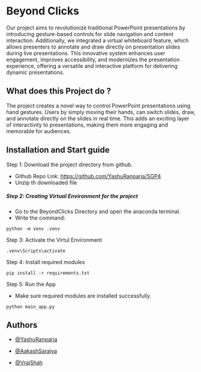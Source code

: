 
# Beyond Clicks

Our project aims to revolutionize traditional PowerPoint presentations by introducing gesture-based controls for slide navigation and content interaction. Additionally, we integrated a virtual whiteboard feature, which allows presenters to annotate and draw directly on presentation slides during live presentations. This innovative system enhances user engagement, improves accessibility, and modernizes the presentation experience, offering a versatile and interactive platform for delivering dynamic presentations.

## What does this Project do ?
The project creates a novel way to control PowerPoint presentations using hand gestures. Users by simply moving their hands, can switch slides, draw, and annotate directly on the slides in real time. This adds an exciting layer of interactivity to presentations, making them more engaging and memorable for audiences.

## Installation and Start guide
Step 1: Download the project directory from github.
- Github Repo Link: https://github.com/YashuRanparia/SGP4
- Unzip th downloaded file

##### Step 2: Creating Virtual Environment for the project
-   Go to the BeyondClicks Directory and open the anaconda terminal.
-   Write the command: 
```
python -m venv .venv
```

Step 3: Activate the Virtul Environment
```
.venv\Scripts\activate
```

Step 4: Install required modules
```
pip install -r requirements.txt
```

Step 5: Run the App
-   Make sure required modules are installed successfully.
```
python main_app.py
```






## Authors

- [@YashuRanparia](https://github.com/YashuRanparia)

- [@AakashSaraiya](https://github.com/Aakash1509)

- [@VrajShah](https://github.com/vrajs8391)